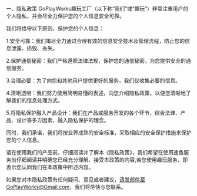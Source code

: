 一、隐私政策
GoPlayWorks趣玩工厂（以下称“我们”或“趣玩”）非常注重用户的个人隐私，并会尽全力保护您的个人信息安全可靠。

我们将恪守以下原则，保护您的个人信息：

1.安全可靠：我们竭尽全力通过合理有效的信息安全技术及管理流程，防止您的信息泄露、损毁、丢失。

2.保护通信秘密：我们严格遵照法律法规，保护您的通信秘密，为您提供安全的通信服务。

3.合理必要：为了向您和其他用户提供更好的服务，我们仅收集必要的信息。

4.清晰透明：我们努力使用简明易懂的表述，向您介绍隐私政策，以便您清晰地了解我们的信息处理方式。

5.将隐私保护融入产品设计：我们在产品或服务开发的各个环节，综合法律、产品、设计等多方因素，融入隐私保护的理念。

同时，我们承诺，我们将按业界成熟的安全标准，采取相应的安全保护措施来保护您的个人信息。

请在使用我们的产品前，仔细阅读并了解本《隐私政策》，我们希望在使用速鱼服务前仔细阅读并明确您已经充分理解、接受本政策的内容,若您使用趣玩服务，即表示您认同我们在本政策中所述内容。

如果您对本隐私政策有任何疑问、意见或者建议，请发邮件至GoPlayWorks@Gmail.com，我们将尽快与您联系。
